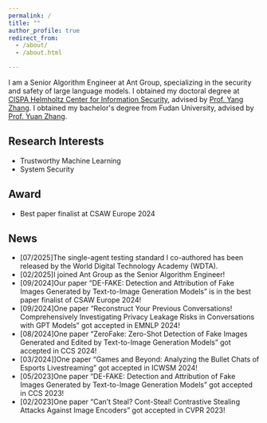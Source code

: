 ```yaml
---
permalink: /
title: ""
author_profile: true
redirect_from: 
  - /about/
  - /about.html

---
```


I am a Senior Algorithm Engineer at Ant Group, specializing in the security and safety of large language models. I obtained my doctoral degree at [CISPA Helmholtz Center for Information Security](https://cispa.de/), advised by [Prof. Yang Zhang](https://yangzhangalmo.github.io/). I obtained my bachelor's degree from Fudan University, advised by [Prof. Yuan Zhang](https://yuanxzhang.github.io/). 

## Research Interests

- Trustworthy Machine Learning
- System Security

## Award

- Best paper finalist at CSAW Europe 2024

## News
- [07/2025]The single-agent testing standard I co-authored has been released by the World Digital Technology Academy (WDTA).
- [02/2025]I joined Ant Group as the Senior Algorithm Engineer!
- [09/2024]Our paper “DE-FAKE: Detection and Attribution of Fake Images Generated by Text-to-Image Generation Models” is in the best paper finalist of CSAW Europe 2024!
- [09/2024]One paper “Reconstruct Your Previous Conversations! Comprehensively Investigating Privacy Leakage Risks in Conversations with GPT Models” got accepted in EMNLP 2024!
- [08/2024]One paper “ZeroFake: Zero-Shot Detection of Fake Images Generated and Edited by Text-to-Image Generation Models” got accepted in CCS 2024!
- [03/2024]]One paper “Games and Beyond: Analyzing the Bullet Chats of Esports Livestreaming” got accepted in ICWSM 2024!
- [05/2023]One paper “DE-FAKE: Detection and Attribution of Fake Images Generated by Text-to-Image Generation Models” got accepted in CCS 2023!
- [02/2023]One paper “Can’t Steal? Cont-Steal! Contrastive Stealing Attacks Against Image Encoders” got accepted in CVPR 2023!
